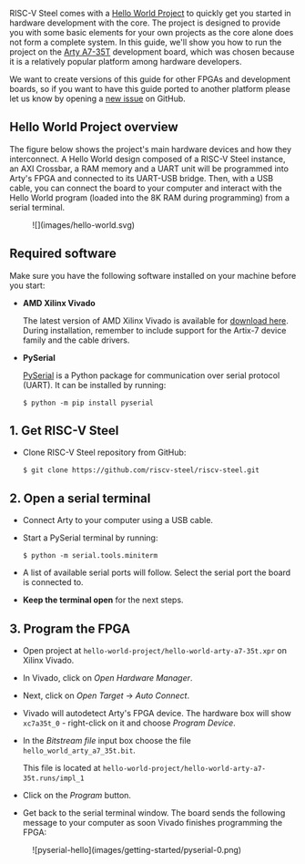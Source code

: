 RISC-V Steel comes with a [Hello World Project](https://github.com/riscv-steel/riscv-steel/tree/main/hello-world-project) to quickly get you started in hardware development with the core. The project is designed to provide you with some basic elements for your own projects as the core alone does not form a complete system. In this guide, we'll show you how to run the project on the [Arty A7-35T](https://digilent.com/shop/arty-a7-artix-7-fpga-development-board/) development board, which was chosen because it is a relatively popular platform among hardware developers.

We want to create versions of this guide for other FPGAs and development boards, so if you want to have this guide ported to another platform please let us know by opening a [new issue](https://github.com/riscv-steel/riscv-steel/issues) on GitHub.

## Hello World Project overview

The figure below shows the project's main hardware devices and how they interconnect. A Hello World design composed of a RISC-V Steel instance, an AXI Crossbar, a RAM memory and a UART unit will be programmed into Arty's FPGA and connected to its UART-USB bridge. Then, with a USB cable, you can connect the board to your computer and interact with the Hello World program (loaded into the 8K RAM during programming) from a serial terminal.

<figure markdown>
  ![](images/hello-world.svg)
</figure>

## Required software

Make sure you have the following software installed on your machine before you start:

* **AMD Xilinx Vivado**

    The latest version of AMD Xilinx Vivado is available for [download here](https://www.xilinx.com/support/download.html). During installation, remember to include support for the Artix-7 device family and the cable drivers.

* **PySerial**

    [PySerial](https://pyserial.readthedocs.io/en/latest/index.html) is a Python package for communication over serial protocol (UART). It can be installed by running:

    ```
    $ python -m pip install pyserial
    ```

## 1. Get RISC-V Steel

* Clone RISC-V Steel repository from GitHub:

    ```
    $ git clone https://github.com/riscv-steel/riscv-steel.git
    ```

## 2. Open a serial terminal

* Connect Arty to your computer using a USB cable.
* Start a PySerial terminal by running:

    ```
    $ python -m serial.tools.miniterm
    ```

* A list of available serial ports will follow. Select the serial port the board is connected to.
* **Keep the terminal open** for the next steps.

## 3. Program the FPGA

- Open project at `hello-world-project/hello-world-arty-a7-35t.xpr` on Xilinx Vivado.

- In Vivado, click on *Open Hardware Manager*.

- Next, click on *Open Target* -> *Auto Connect*.

- Vivado will autodetect Arty's FPGA device. The hardware box will show `xc7a35t_0` - right-click on it and choose *Program Device*.

- In the *Bitstream file* input box choose the file `hello_world_arty_a7_35t.bit`.

    This file is located at `hello-world-project/hello-world-arty-a7-35t.runs/impl_1`

- Click on the *Program* button.

- Get back to the serial terminal window. The board sends the following message to your computer as soon Vivado finishes programming the FPGA:

<figure markdown>
  ![pyserial-hello](images/getting-started/pyserial-0.png)
</figure>